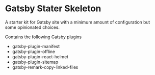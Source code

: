 # Gatsby Stater Skeleton
A starter kit for Gatsby site with a minimum amount of configuration but some opinionated choices.

Contains the following Gatsby plugins 
* gatsby-plugin-manifest
* gatsby-plugin-offline
* gatsby-plugin-react-helmet
* gatsby-plugin-sitemap
* gatsby-remark-copy-linked-files